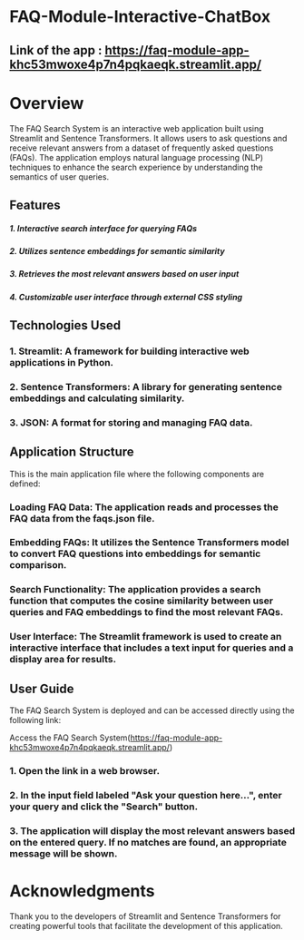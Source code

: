 #                                 FAQ-Module-Interactive-ChatBox

## Link of the app : https://faq-module-app-khc53mwoxe4p7n4pqkaeqk.streamlit.app/

# Overview
The FAQ Search System is an interactive web application built using Streamlit and Sentence Transformers. It allows users to ask questions and receive relevant answers from a dataset of frequently asked questions (FAQs). The application employs natural language processing (NLP) techniques to enhance the search experience by understanding the semantics of user queries.

## Features
##### 1. Interactive search interface for querying FAQs
##### 2. Utilizes sentence embeddings for semantic similarity
##### 3. Retrieves the most relevant answers based on user input
##### 4. Customizable user interface through external CSS styling

## Technologies Used
### 1. Streamlit: A framework for building interactive web applications in Python.
### 2. Sentence Transformers: A library for generating sentence embeddings and calculating similarity.
### 3. JSON: A format for storing and managing FAQ data.

## Application Structure
This is the main application file where the following components are defined:

### Loading FAQ Data: The application reads and processes the FAQ data from the faqs.json file.
### Embedding FAQs: It utilizes the Sentence Transformers model to convert FAQ questions into embeddings for semantic comparison.
### Search Functionality: The application provides a search function that computes the cosine similarity between user queries and FAQ embeddings to find the most relevant FAQs.
### User Interface: The Streamlit framework is used to create an interactive interface that includes a text input for queries and a display area for results.

## User Guide
The FAQ Search System is deployed and can be accessed directly using the following link:

Access the FAQ Search System(https://faq-module-app-khc53mwoxe4p7n4pqkaeqk.streamlit.app/)

### 1. Open the link in a web browser.
### 2. In the input field labeled "Ask your question here...", enter your query and click the "Search" button.
### 3. The application will display the most relevant answers based on the entered query. If no matches are found, an appropriate message will be shown.

# Acknowledgments
Thank you to the developers of Streamlit and Sentence Transformers for creating powerful tools that facilitate the development of this application.
